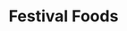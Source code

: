---
title: "Festival Foods"
url: /appleton/festival-foods-west-northland-avenue/
shop: Supermarkt
---